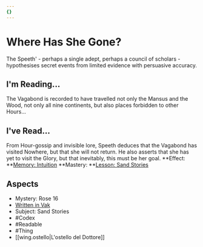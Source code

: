 ```yaml
---
{}
---
```

# Where Has She Gone?
The Speeth' - perhaps a single adept, perhaps a council of scholars - hypothesises secret events from limited evidence with persuasive accuracy.
## I'm Reading...
The Vagabond is recorded to have travelled not only the Mansus and the Wood, not only all nine continents, but also places forbidden to other Hours...
## I've Read...
From Hour-gossip and invisible lore, Speeth deduces that the Vagabond has visited Nowhere, but that she will not return. He also asserts that she has yet to visit the Glory, but that inevitably, this must be her goal.
**Effect: **[Memory: Intuition](https://uadaf.theevilroot.xyz/rowenarium/element/mem.intuition)
**Mastery: **[Lesson: Sand Stories](https://uadaf.theevilroot.xyz/rowenarium/element/x.sandstories)
## Aspects
- Mystery: Rose 16
- [Written in Vak](https://uadaf.theevilroot.xyz/rowenarium/element/w.vak)
- Subject: Sand Stories
- #Codex
- #Readable
- #Thing
- [[wing.ostello|L'ostello del Dottore]]